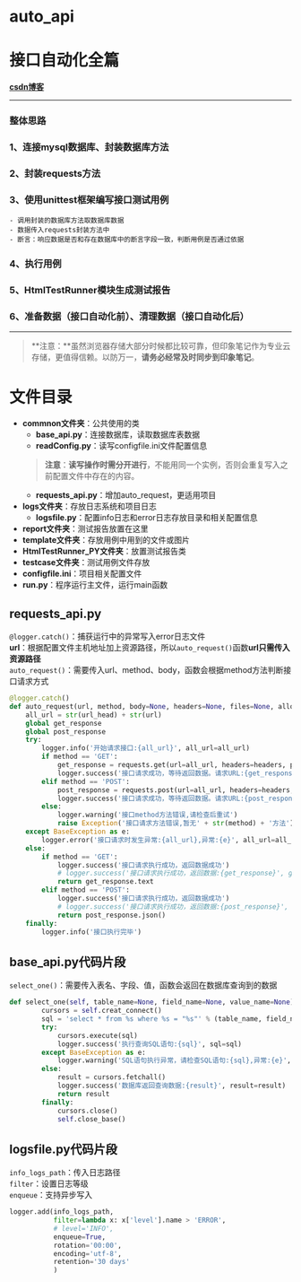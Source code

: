 # auto_api
# 接口自动化全篇

**[csdn博客](https://blog.csdn.net/qq_42795860)**

-------------------
### 整体思路

### 1、连接mysql数据库、封装数据库方法

### 2、封装requests方法

### 3、使用unittest框架编写接口测试用例

    - 调用封装的数据库方法取数据库数据
    - 数据传入requests封装方法中
    - 断言：响应数据是否和存在数据库中的断言字段一致，判断用例是否通过依据

### 4、执行用例

### 5、HtmlTestRunner模块生成测试报告

### 6、准备数据（接口自动化前）、清理数据（接口自动化后）

-------------------

> **注意：**虽然浏览器存储大部分时候都比较可靠，但印象笔记作为专业云存储，更值得信赖。以防万一，**请务必经常及时同步到印象笔记**。

# 文件目录
- **commnon文件夹**：公共使用的类
    - **base_api.py**：连接数据库，读取数据库表数据
	- **readConfig.py**：读写configfile.ini文件配置信息
	> **注意**：**读写操作时需分开进行**，不能用同一个实例，否则会重复写入之前配置文件中存在的内容。
	- **requests_api.py**：增加auto_request，更适用项目
- **logs文件夹**：存放日志系统和项目日志
	- **logsfile.py**：配置info日志和error日志存放目录和相关配置信息
- **report文件夹**：测试报告放置在这里
- **template文件夹**：存放用例中用到的文件或图片
- **HtmlTestRunner_PY文件夹**：放置测试报告类
- **testcase文件夹**：测试用例文件存放
- **configfile.ini**：项目相关配置文件 
- **run.py**：程序运行主文件，运行main函数


## requests_api.py

`@logger.catch()`：捕获运行中的异常写入error日志文件  
**url**：根据配置文件主机地址加上资源路径，所以`auto_request()`函数**url只需传入资源路径**  
`auto_request()`：需要传入url、method、body，函数会根据method方法判断接口请求方式  


``` python 
@logger.catch()
def auto_request(url, method, body=None, headers=None, files=None, allow_redirects=True, timeout=5):
    all_url = str(url_head) + str(url)
    global get_response
    global post_response
    try:
        logger.info('开始请求接口:{all_url}', all_url=all_url)
        if method == 'GET':
            get_response = requests.get(url=all_url, headers=headers, params=body, files=files, allow_redirects=allow_redirects, timeout=timeout)
            logger.success('接口请求成功，等待返回数据。请求URL:{get_response_url}', get_response_url=get_response.url)
        elif method == 'POST':
            post_response = requests.post(url=all_url, headers=headers, data=body, files=files, allow_redirects=allow_redirects, timeout=timeout)
            logger.success('接口请求成功，等待返回数据。请求URL:{post_response_url}', post_response_url=post_response.url)
        else:
            logger.warning('接口method方法错误,请检查后重试')
            raise Exception('接口请求方法错误,暂无' + str(method) + '方法')
    except BaseException as e:
        logger.error('接口请求时发生异常:{all_url},异常:{e}', all_url=all_url, e=e)
    else:
        if method == 'GET':
            logger.success('接口请求执行成功，返回数据成功')
            # logger.success('接口请求执行成功，返回数据:{get_response}', get_response=get_response.content)
            return get_response.text
        elif method == 'POST':
            logger.success('接口请求执行成功，返回数据成功')
            # logger.success('接口请求执行成功，返回数据:{post_response}', post_response=post_response.json())
            return post_response.json()
    finally:
        logger.info('接口执行完毕')
```

## base_api.py代码片段

`select_one()`：需要传入表名、字段、值，函数会返回在数据库查询到的数据  

``` python 
def select_one(self, table_name=None, field_name=None, value_name=None):
        cursors = self.creat_connect()
        sql = 'select * from %s where %s = "%s"' % (table_name, field_name, value_name)
        try:
            cursors.execute(sql)
            logger.success('执行查询SQL语句:{sql}', sql=sql)
        except BaseException as e:
            logger.warning('SQL语句执行异常，请检查SQL语句:{sql},异常:{e}', sql=sql, e=e)
        else:
            result = cursors.fetchall()
            logger.success('数据库返回查询数据:{result}', result=result)
            return result
        finally:
            cursors.close()
            self.close_base()
```

## logsfile.py代码片段

`info_logs_path`：传入日志路径  
`filter`：设置日志等级  
`enqueue`：支持异步写入

```python
logger.add(info_logs_path,
           filter=lambda x: x['level'].name > 'ERROR',
           # level='INFO',
           enqueue=True,
           rotation='00:00',
           encoding='utf-8',
           retention='30 days'
           )
```